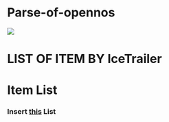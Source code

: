 # Parse-of-opennos #


[<img src="https://cdn.nekos.life/neko/neko209.jpg">](https://discord.gg/MVyUedY)

# LIST OF ITEM BY IceTrailer #

<strong><h1>Item List</h1></strong>
<h3>Insert <a href="https://nostaleids.lima-city.de/items.html">this</a> List</h3>